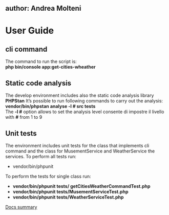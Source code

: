 ## author: Andrea Molteni

# User Guide

## cli command
The command to run the script is:<br>
**php bin/console app:get-cities-wheather**

## Static code analysis
The develop environment includes also the static code analysis library **PHPStan**
It’s possible to run following commands to carry out the analysis:<br>
**vendor/bin/phpstan analyse -l # src tests** <br>
The **-l #** option allows to set the analysis level consente di impostre il livello with **#** from 1 to 9

## Unit tests
The environment includes unit tests for the class that implements cli command and the class for MusementService and WeatherService  the services.
To perform all tests run:
- vendor/bin/phpunit


To perform the tests for single class run:
- **vendor/bin/phpunit tests/ getCitiesWeatherCommandTest.php**
- **vendor/bin/phpunit tests/MusementServiceTest.php**
- **vendor/bin/phpunit tests/WeatherServiceTest.php**

[Docs summary](../README.md)



